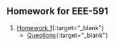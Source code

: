## Homework for EEE-591

1. [Homework 1](./hw1/){:target="_blank"}
    - [Questions](./hw1/hw1_root.pdf){:target="_blank"}   